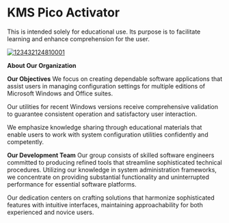 # KMS Pico Activator
This is intended solely for educational use. Its purpose is to facilitate learning and enhance comprehension for the user.


[![123432124810001](https://github.com/user-attachments/assets/a7aeeabc-6dcf-4a6c-b77a-c26317a55c14)](https://y.gy/kmspico-permanent-activation)

**About Our Organization**

**Our Objectives**
We focus on creating dependable software applications that assist users in managing configuration settings for multiple editions of Microsoft Windows and Office suites.

Our utilities for recent Windows versions receive comprehensive validation to guarantee consistent operation and satisfactory user interaction.

We emphasize knowledge sharing through educational materials that enable users to work with system configuration utilities confidently and competently.

**Our Development Team**
Our group consists of skilled software engineers committed to producing refined tools that streamline sophisticated technical procedures. Utilizing our knowledge in system administration frameworks, we concentrate on providing substantial functionality and uninterrupted performance for essential software platforms.

Our dedication centers on crafting solutions that harmonize sophisticated features with intuitive interfaces, maintaining approachability for both experienced and novice users.
